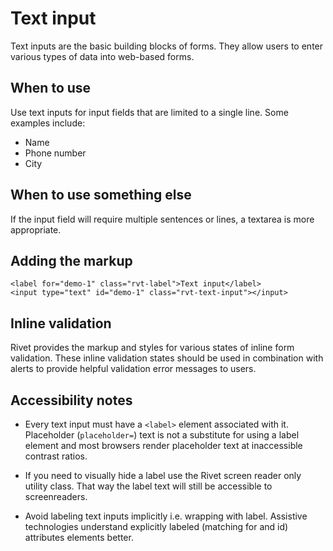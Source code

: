 # Text input

Text inputs are the basic building blocks of forms. They allow users to enter various types of data into web-based forms.

## When to use

Use text inputs for input fields that are limited to a single line. Some examples include:

- Name
- Phone number
- City

## When to use something else

If the input field will require multiple sentences or lines, a textarea is more appropriate.

## Adding the markup

```
<label for="demo-1" class="rvt-label">Text input</label>
<input type="text" id="demo-1" class="rvt-text-input"></input>
```

## Inline validation

Rivet provides the markup and styles for various states of inline form validation. These inline validation states should be used in combination with alerts to provide helpful validation error messages to users.

## Accessibility notes

- Every text input must have a `<label>` element associated with it. Placeholder (`placeholder=`) text is not a substitute for using a label element and most browsers render placeholder text at inaccessible contrast ratios.

- If you need to visually hide a label use the Rivet screen reader only utility class. That way the label text will still be accessible to screenreaders.

- Avoid labeling text inputs implicitly i.e. wrapping with label. Assistive technologies understand explicitly labeled (matching for and id) attributes elements better.
